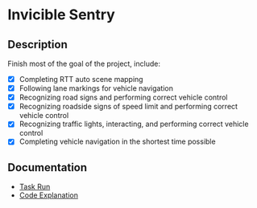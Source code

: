# Invicible Sentry

## Description

Finish most of the goal of the project, include:

- [x] Completing RTT auto scene mapping
- [x] Following lane markings for vehicle navigation
- [x] Recognizing road signs and performing correct vehicle control
- [x] Recognizing roadside signs of speed limit and performing correct vehicle control
- [x] Recognizing traffic lights, interacting, and performing correct vehicle control
- [x] Completing vehicle navigation in the shortest time possible

## Documentation

- [Task Run](./doc/task_run.md)
- [Code Explanation](./doc/code_explanation.md)
